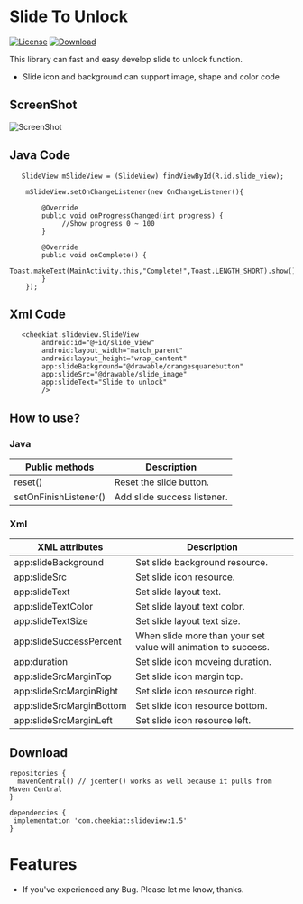 # Slide To Unlock
[![License](https://img.shields.io/badge/license-Apache%202-green.svg)](https://www.apache.org/licenses/LICENSE-2.0)
[ ![Download](https://api.bintray.com/packages/kiathee/maven/slideview/images/download.svg) ](https://bintray.com/kiathee/maven/slideview/_latestVersion)

This library can fast and easy develop slide to unlock function.
* Slide icon and background can support image, shape and color code

ScreenShot
----------------
![ScreenShot](https://github.com/cheekiat/SlideToUnlock/blob/master/appscreenshort.gif)

Java Code
----------------
       SlideView mSlideView = (SlideView) findViewById(R.id.slide_view);

        mSlideView.setOnChangeListener(new OnChangeListener(){

            @Override
            public void onProgressChanged(int progress) {
                 //Show progress 0 ~ 100
            }

            @Override
            public void onComplete() {
                Toast.makeText(MainActivity.this,"Complete!",Toast.LENGTH_SHORT).show();
            }
        });

        
Xml Code
----------------
```
   <cheekiat.slideview.SlideView
        android:id="@+id/slide_view"
        android:layout_width="match_parent"
        android:layout_height="wrap_content"
        app:slideBackground="@drawable/orangesquarebutton"
        app:slideSrc="@drawable/slide_image"
        app:slideText="Slide to unlock"
        />
```
        
How to use?
----------------
### Java
| Public methods | Description |
| ------------- | ------------- |
| reset() | Reset the slide button. |
| setOnFinishListener() | Add slide success listener. |

### Xml
| XML attributes | Description |
| ------------- | ------------- |
| app:slideBackground | Set slide background resource. |
| app:slideSrc | Set slide icon resource. |
| app:slideText | Set slide layout text. |
| app:slideTextColor | Set slide layout text color. |
| app:slideTextSize | Set slide layout text size. |
| app:slideSuccessPercent | When slide more than your set value will animation to success. |
| app:duration | Set slide icon moveing duration. |
| app:slideSrcMarginTop | Set slide icon margin top. |
| app:slideSrcMarginRight | Set slide icon resource right. |
| app:slideSrcMarginBottom | Set slide icon resource bottom. |
| app:slideSrcMarginLeft | Set slide icon resource left. |

Download
----------------
```
repositories {
  mavenCentral() // jcenter() works as well because it pulls from Maven Central
}

dependencies {
 implementation 'com.cheekiat:slideview:1.5'
}
```

Features
===================
* If you've experienced any Bug. Please let me know, thanks.


